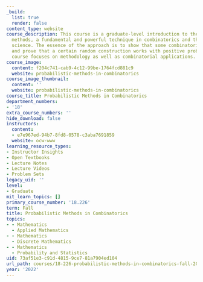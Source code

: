 ```yaml
---
_build:
  list: true
  render: false
content_type: website
course_description: This course is a graduate-level introduction to the probabilistic
  methods, a fundamental and powerful technique in combinatorics and theoretical computer
  science. The essence of the approach is to show that some combinatorial object exists
  and prove that a certain random construction works with positive probability. The
  course focuses on methodology as well as combinatorial applications.
course_image:
  content: f204c741-cab9-4c12-99be-1764fcd881c9
  website: probabilistic-methods-in-combinatorics
course_image_thumbnail:
  content: ''
  website: probabilistic-methods-in-combinatorics
course_title: Probabilistic Methods in Combinatorics
department_numbers:
- '18'
extra_course_numbers: ''
hide_download: false
instructors:
  content:
  - e7e967ed-94b7-8fd8-0578-c3aba7691859
  website: ocw-www
learning_resource_types:
- Instructor Insights
- Open Textbooks
- Lecture Notes
- Lecture Videos
- Problem Sets
legacy_uid: ''
level:
- Graduate
mit_learn_topics: []
primary_course_number: '18.226'
term: Fall
title: Probabilistic Methods in Combinatorics
topics:
- - Mathematics
  - Applied Mathematics
- - Mathematics
  - Discrete Mathematics
- - Mathematics
  - Probability and Statistics
uid: 73af51e3-c91d-4815-9ce7-81a7904ed104
url_path: courses/18-226-probabilistic-methods-in-combinatorics-fall-2022
year: '2022'
---
```

